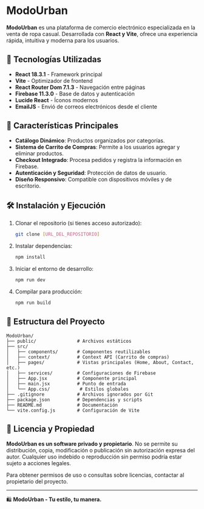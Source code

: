 # ModoUrban

**ModoUrban** es una plataforma de comercio electrónico especializada en la venta de ropa casual. Desarrollada con **React y Vite**, ofrece una experiencia rápida, intuitiva y moderna para los usuarios.

## 🚀 Tecnologías Utilizadas

- **React 18.3.1** - Framework principal
- **Vite** - Optimizador de frontend
- **React Router Dom 7.1.3** - Navegación entre páginas
- **Firebase 11.3.0** - Base de datos y autenticación
- **Lucide React** - Íconos modernos
- **EmailJS** - Envió de correos electrónicos desde el cliente

## 📌 Características Principales

- **Catálogo Dinámico**: Productos organizados por categorías.
- **Sistema de Carrito de Compras**: Permite a los usuarios agregar y eliminar productos.
- **Checkout Integrado**: Procesa pedidos y registra la información en Firebase.
- **Autenticación y Seguridad**: Protección de datos de usuario.
- **Diseño Responsivo**: Compatible con dispositivos móviles y de escritorio.

## 🛠 Instalación y Ejecución

1. Clonar el repositorio (si tienes acceso autorizado):
   ```sh
   git clone [URL_DEL_REPOSITORIO]
   ```
2. Instalar dependencias:
   ```sh
   npm install
   ```
3. Iniciar el entorno de desarrollo:
   ```sh
   npm run dev
   ```
4. Compilar para producción:
   ```sh
   npm run build
   ```

## 📂 Estructura del Proyecto
```
ModoUrban/
├── public/               # Archivos estáticos
├── src/
│   ├── components/       # Componentes reutilizables
│   ├── context/          # Context API (Carrito de compras)
│   ├── pages/            # Vistas principales (Home, About, Contact, etc.)
│   ├── services/         # Configuraciones de Firebase
│   ├── App.jsx           # Componente principal
│   ├── main.jsx          # Punto de entrada
│   └── App.css/           # Estilos globales
├── .gitignore            # Archivos ignorados por Git
├── package.json          # Dependencias y scripts
├── README.md             # Documentación
└── vite.config.js        # Configuración de Vite
```

## 📜 Licencia y Propiedad

**ModoUrban es un software privado y propietario**. No se permite su distribución, copia, modificación o publicación sin autorización expresa del autor. Cualquier uso indebido o reproducción sin permiso podría estar sujeto a acciones legales.

Para obtener permisos de uso o consultas sobre licencias, contactar al propietario del proyecto.

---
🛍 **ModoUrban - Tu estilo, tu manera.**

